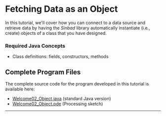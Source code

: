 # Fetching Data as an Object

In this tutorial, we'll cover how you can connect to a data source and retrieve data by having the *Sinbad* library automatically instantiate (i.e., create) objects of a class that you have designed.

### Required Java Concepts

* Class definitions: fields, constructors, methods


## Complete Program Files

The complete source code for the program developed in this tutorial is available here:

* [Welcome02_Object.java](https://github.com/berry-cs/big-data-cse/raw/master/tutorials/Welcome02_Object.java) (standard Java version)
* [Welcome02_Object.pde](https://github.com/berry-cs/big-data-cse/raw/master/tutorials/Welcome02_Object/Welcome02_Object.pde) (Processing sketch)

----



